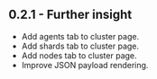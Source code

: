 ## 0.2.1 - Further insight
- Add agents tab to cluster page.
- Add shards tab to cluster page.
- Add nodes tab to cluster page.
- Improve JSON payload rendering.
